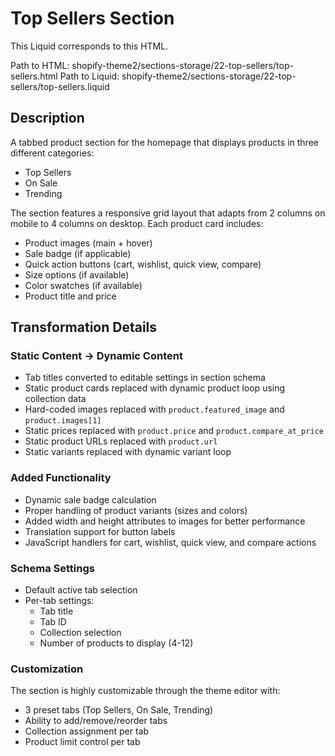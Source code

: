 # Top Sellers Section

This Liquid corresponds to this HTML.

Path to HTML: shopify-theme2/sections-storage/22-top-sellers/top-sellers.html
Path to Liquid: shopify-theme2/sections-storage/22-top-sellers/top-sellers.liquid

## Description

A tabbed product section for the homepage that displays products in three different categories:
- Top Sellers
- On Sale
- Trending

The section features a responsive grid layout that adapts from 2 columns on mobile to 4 columns on desktop. Each product card includes:
- Product images (main + hover)
- Sale badge (if applicable)
- Quick action buttons (cart, wishlist, quick view, compare)
- Size options (if available)
- Color swatches (if available)
- Product title and price

## Transformation Details

### Static Content → Dynamic Content
- Tab titles converted to editable settings in section schema
- Static product cards replaced with dynamic product loop using collection data
- Hard-coded images replaced with `product.featured_image` and `product.images[1]`
- Static prices replaced with `product.price` and `product.compare_at_price`
- Static product URLs replaced with `product.url`
- Static variants replaced with dynamic variant loop

### Added Functionality
- Dynamic sale badge calculation
- Proper handling of product variants (sizes and colors)
- Added width and height attributes to images for better performance
- Translation support for button labels
- JavaScript handlers for cart, wishlist, quick view, and compare actions

### Schema Settings
- Default active tab selection
- Per-tab settings:
  - Tab title
  - Tab ID
  - Collection selection
  - Number of products to display (4-12)

### Customization
The section is highly customizable through the theme editor with:
- 3 preset tabs (Top Sellers, On Sale, Trending)
- Ability to add/remove/reorder tabs
- Collection assignment per tab
- Product limit control per tab 